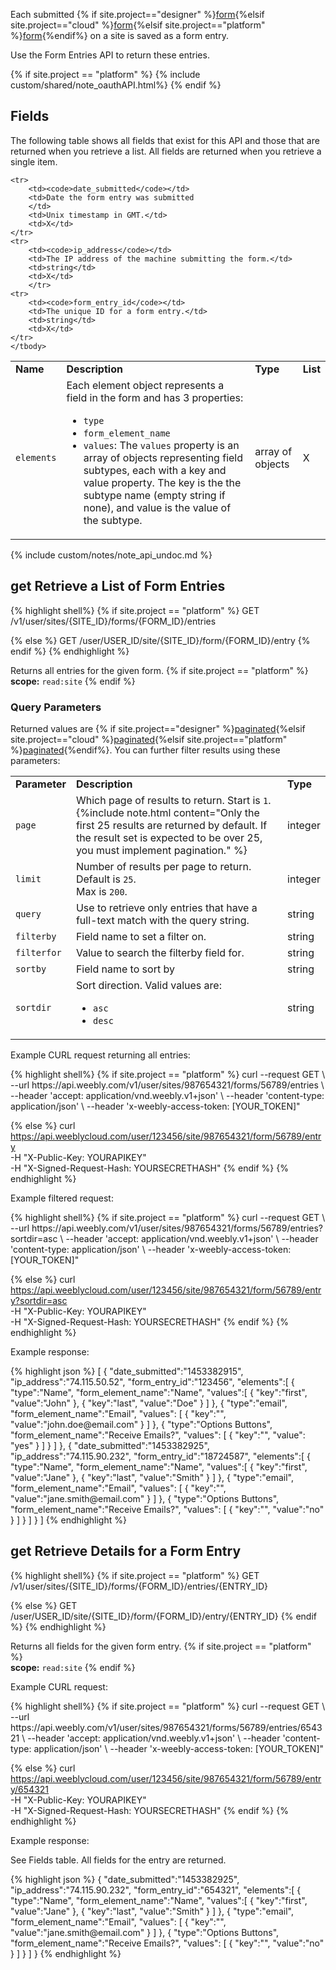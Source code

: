 Each submitted {% if site.project=="designer" %}[form](ds_api_form.html){%elsif site.project=="cloud" %}[form](cl_api_form.html){%elsif site.project=="platform" %}[form](pf_api_form.html){%endif%} on a site is saved as a form entry.

​Use the Form Entries API to return these entries.

{% if site.project == "platform" %}
{% include custom/shared/note_oauthAPI.html%}
{% endif %}
## Fields
The following table shows all fields that exist for this API and those that are returned when you retrieve a list. All fields are returned when you retrieve a single item.
<table>
    <tbody>
    <tr>
        <td><strong>Name</strong></td>
        <td><strong>Description</strong></td>
        <td><strong>Type</strong></td>
        <td><strong>List</strong></td>
    </tr>
    <tr>
        <td><code>elements</code></td>
        <td>Each element object represents a field in the form and has 3 properties:
            <ul>
                <li><code>type</code></li>
                <li><code>form_element_name</code></li>
                <li><code>values</code>: The <code>values</code> property is an array of objects representing field subtypes, each with a key and value property. The key is the the subtype name (empty string if none), and value is the value of the subtype.</li>
            </ul> </td>
        <td>array of objects</td>
        <td>X</td>
    </tr>

    <tr>
        <td><code>date_submitted</code></td>
        <td>Date the form entry was submitted
        </td>
        <td>Unix timestamp in GMT.</td>
        <td>X</td>
    </tr>
    <tr>
        <td><code>ip_address</code></td>
        <td>​The IP address of the machine submitting the form.</td>
        <td>string</td>
        <td>X</td>
        </tr>
    <tr>
        <td><code>form_entry_id</code></td>
        <td>The unique ID for a form entry.</td>
        <td>string</td>
        <td>X</td>
    </tr>
    </tbody>
</table>
{% include custom/notes/note_api_undoc.md %}

<h2><span class="label label-get text-uppercase">get</span> Retrieve a List of Form Entries
</h2>

{% highlight shell%}
{% if site.project == "platform" %}
GET /v1/user/sites/{SITE_ID}/forms/{FORM_ID}/entries

{% else %}
GET /user/USER_ID/site/{SITE_ID}/form/{FORM_ID}/entry
{% endif %}
{% endhighlight %}

Returns all entries for the given form.
{% if site.project == "platform" %}
<br>
**scope:** `read:site`
{% endif %}

### Query Parameters
Returned values are {% if site.project=="designer" %}[paginated](ds_api_about.html#pagination){%elsif site.project=="cloud" %}[paginated](cl_api_about.html#pagination.html){%elsif site.project=="platform" %}[paginated](pf_api_about.html#pagination.html){%endif%}. You can further filter results using these parameters:

<table>
    <tr>
        <td><strong>Parameter</strong></td>
        <td><strong>Description</strong></td>
        <td><strong>Type</strong></td>
    </tr>
    <tr>
        <td><code>page</code></td>
        <td>Which page of results to return. Start is <code>1</code>.
            {%include note.html content="Only the first 25 results are returned by default. If the result set is
            expected to be over 25, you must implement pagination." %}
        </td>
        <td>integer</td>
    </tr>
    <tr>
        <td><code>limit</code></td>
        <td>Number of results per page to return. Default is <code>25</code>. <br>Max is <code>200</code>.</td>
        <td>integer</td>
    </tr>
    <tr>
        <td><code>query</code></td>
        <td>Use to retrieve only entries that have a full-text match with the query string.</td>
        <td>string</td>
    </tr>
    <tr>
        <td><code>filterby</code></td>
        <td>Field name to set a filter on. </td>
        <td>string</td>
    </tr>
    <tr>
        <td><code>filterfor</code></td>
        <td>​Value to search the filterby field for.</td>
        <td>string</td>
    </tr>
    <tr>
        <td><code>sortby</code></td>
        <td>Field name to sort by</td>
        <td>string</td>
    </tr>
    <tr>
        <td><code>sortdir</code></td>
        <td>Sort direction. Valid values are:
            <ul>
                <li><code>asc</code></li>
                <li><code>desc</code></li>
            </ul>
        </td>
        <td>string</td>
    </tr>
</table>

<p class="codeTitle">Example CURL request returning all entries:</p>
{% highlight shell%}
{% if site.project == "platform" %}
curl --request GET \
--url https://api.weebly.com/v1/user/sites/987654321/forms/56789/entries \
--header 'accept: application/vnd.weebly.v1+json' \
--header 'content-type: application/json' \
--header 'x-weebly-access-token: [YOUR_TOKEN]"

{% else %}
curl https://api.weeblycloud.com/user/123456/site/987654321/form/56789/entry \
-H "X-Public-Key: YOURAPIKEY" \
-H "X-Signed-Request-Hash: YOURSECRETHASH"
{% endif %}
{% endhighlight %}

<p class="codeTitle">Example filtered request:</p>
{% highlight shell%}
{% if site.project == "platform" %}
curl --request GET \
--url https://api.weebly.com/v1/user/sites/987654321/forms/56789/entries?sortdir=asc \
--header 'accept: application/vnd.weebly.v1+json' \
--header 'content-type: application/json' \
--header 'x-weebly-access-token: [YOUR_TOKEN]"

{% else %}
curl https://api.weeblycloud.com/user/123456/site/987654321/form/56789/entry?sortdir=asc \
-H "X-Public-Key: YOURAPIKEY" \
-H "X-Signed-Request-Hash: YOURSECRETHASH"
{% endif %}
{% endhighlight %}

<p class="codeTitle">Example response:</p>
{% highlight json %}
[
    {
        "date_submitted":"1453382915",
        "ip_address":"74.115.50.52",
        "form_entry_id":"123456",
        "elements":[
            {
                "type":"Name",
                "form_element_name":"Name",
                "values":[
                    {
                        "key":"first",
                        "value":"John"
                    },
                    {
                        "key":"last",
                        "value":"Doe"
                    }
                ]
            },
            {
                "type":"email",
                "form_element_name":"Email",
                "values": [
                    {
                        "key":"",
                        "value":"john.doe@email.com"
                    }
                ]
            },
            {
                "type":"Options Buttons",
                "form_element_name":"Receive Emails?",
                "values": [
                    {
                        "key":"",
                        "value": "yes"
                    }
                ]
            }
        ]
    },
    {
        "date_submitted":"1453382925",
        "ip_address":"74.115.90.232",
        "form_entry_id":"18724587",
        "elements":[
            {
                "type":"Name",
                "form_element_name":"Name",
                "values":[
                    {
                        "key":"first",
                        "value":"Jane"
                    },
                    {
                        "key":"last",
                        "value":"Smith"
                    }
                ]
            },
            {
                "type":"email",
                "form_element_name":"Email",
                "values": [
                    {
                        "key":"",
                        "value":"jane.smith@email.com"
                    }
                ]
            },
            {
                "type":"Options Buttons",
                "form_element_name":"Receive Emails?",
                "values": [
                    {
                        "key":"",
                        "value":"no"
                    }
                ]
            }
        ]
    }
]
{% endhighlight %}

<h2><span class="label label-get text-uppercase">get</span> Retrieve Details for a Form Entry
</h2>
{% highlight shell%}
{% if site.project == "platform" %}
GET /v1/user/sites/{SITE_ID}/forms/{FORM_ID}/entries/{ENTRY_ID}

{% else %}
GET /user/USER_ID/site/{SITE_ID}/form/{FORM_ID}/entry/{ENTRY_ID}
{% endif %}
{% endhighlight %}

Returns all fields for the given form entry.
{% if site.project == "platform" %}
<br>
**scope:** `read:site`
{% endif %}

<p class="codeTitle">Example CURL request:</p>
{% highlight shell%}
{% if site.project == "platform" %}
curl --request GET \
--url https://api.weebly.com/v1/user/sites/987654321/forms/56789/entries/654321 \
--header 'accept: application/vnd.weebly.v1+json' \
--header 'content-type: application/json' \
--header 'x-weebly-access-token: [YOUR_TOKEN]"

{% else %}
curl https://api.weeblycloud.com/user/123456/site/987654321/form/56789/entry/654321 \
-H "X-Public-Key: YOURAPIKEY" \
-H "X-Signed-Request-Hash: YOURSECRETHASH"
{% endif %}
{% endhighlight %}

<p class="codeTitle">Example response:</p>
<p>See Fields table. All fields for the entry are returned.</p>
{% highlight json %}
{
    "date_submitted":"1453382925",
    "ip_address":"74.115.90.232",
    "form_entry_id":"654321",
    "elements":[
        {
            "type":"Name",
            "form_element_name":"Name",
            "values":[
                {
                    "key":"first",
                    "value":"Jane"
                },
                {
                    "key":"last",
                    "value":"Smith"
                }
            ]
        },
        {
            "type":"email",
            "form_element_name":"Email",
            "values": [
                {
                    "key":"",
                    "value":"jane.smith@email.com"
                }
            ]
        },
        {
            "type":"Options Buttons",
            "form_element_name":"Receive Emails?",
            "values": [
                {
                    "key":"",
                    "value":"no"
                }
            ]
        }
    ]
}
{% endhighlight %}
